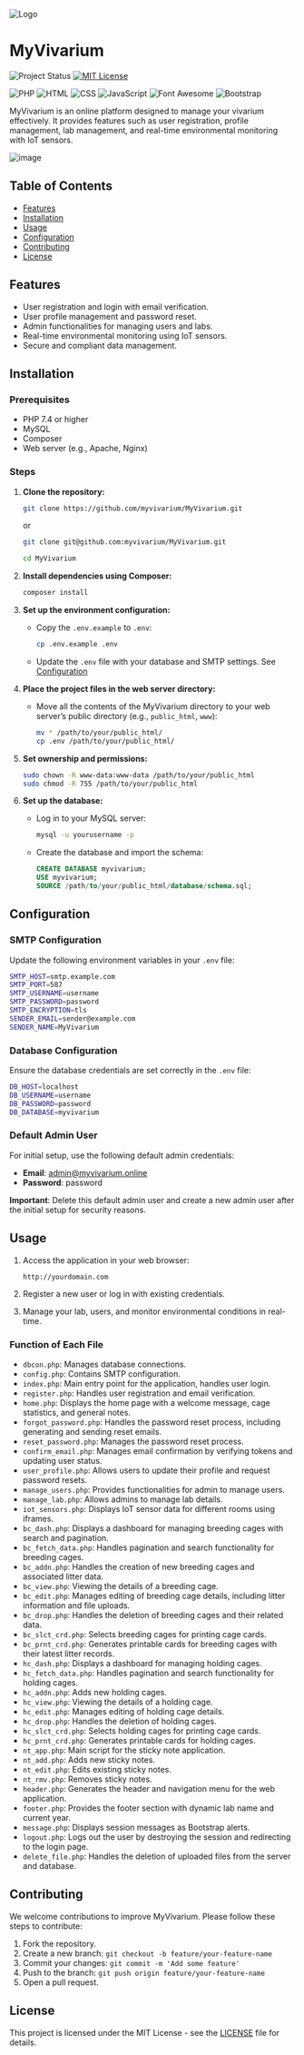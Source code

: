 ![Logo](https://myvivarium.online/images/logo1.jpg)

# MyVivarium

![Project Status](https://img.shields.io/badge/status-active-brightgreen) [![MIT License](https://img.shields.io/badge/License-MIT-green.svg)](https://choosealicense.com/licenses/mit/)

![PHP](https://img.shields.io/badge/php-%23777BB4.svg?&style=for-the-badge&logo=php&logoColor=white) ![HTML](https://img.shields.io/badge/html5-%23E34F26.svg?&style=for-the-badge&logo=html5&logoColor=white) ![CSS](https://img.shields.io/badge/css3-%231572B6.svg?&style=for-the-badge&logo=css3&logoColor=white) ![JavaScript](https://img.shields.io/badge/javascript-%23F7DF1E.svg?&style=for-the-badge&logo=javascript&logoColor=black) ![Font Awesome](https://img.shields.io/badge/font%20awesome-%23339AF0.svg?&style=for-the-badge&logo=font-awesome&logoColor=white) ![Bootstrap](https://img.shields.io/badge/bootstrap-%23563D7C.svg?&style=for-the-badge&logo=bootstrap&logoColor=white)

MyVivarium is an online platform designed to manage your vivarium effectively. It provides features such as user registration, profile management, lab management, and real-time environmental monitoring with IoT sensors.

![image](https://myvivarium.online/images/myvivarium.png)

## Table of Contents
- [Features](#features)
- [Installation](#installation)
- [Usage](#usage)
- [Configuration](#configuration)
- [Contributing](#contributing)
- [License](#license)

## Features
- User registration and login with email verification.
- User profile management and password reset.
- Admin functionalities for managing users and labs.
- Real-time environmental monitoring using IoT sensors.
- Secure and compliant data management.

## Installation

### Prerequisites
- PHP 7.4 or higher
- MySQL
- Composer
- Web server (e.g., Apache, Nginx)

### Steps

1. **Clone the repository:**
    ```bash
    git clone https://github.com/myvivarium/MyVivarium.git
    ```
    or
    ```bash
    git clone git@github.com:myvivarium/MyVivarium.git
    ```
    ```bash
    cd MyVivarium
    ```


2. **Install dependencies using Composer:**
    ```bash
    composer install
    ```

3. **Set up the environment configuration:**
    - Copy the `.env.example` to `.env`:
        ```bash
        cp .env.example .env
        ```
    - Update the `.env` file with your database and SMTP settings. See [Configuration](#configuration)

4. **Place the project files in the web server directory:**
    - Move all the contents of the MyVivarium directory to your web server’s public directory (e.g., `public_html`, `www`):
        ```bash
        mv * /path/to/your/public_html/
        cp .env /path/to/your/public_html/
        ```
5. **Set ownership and permissions:**
    ```bash
    sudo chown -R www-data:www-data /path/to/your/public_html
    sudo chmod -R 755 /path/to/your/public_html
    ```

6. **Set up the database:**
    - Log in to your MySQL server:
        ```bash
        mysql -u yourusername -p
        ```
    - Create the database and import the schema:
        ```sql
        CREATE DATABASE myvivarium;
        USE myvivarium;
        SOURCE /path/to/your/public_html/database/schema.sql;
        ```
## Configuration
### SMTP Configuration
Update the following environment variables in your `.env` file:
 ```bash
SMTP_HOST=smtp.example.com
SMTP_PORT=587
SMTP_USERNAME=username
SMTP_PASSWORD=password
SMTP_ENCRYPTION=tls
SENDER_EMAIL=sender@example.com
SENDER_NAME=MyVivarium
 ```

### Database Configuration
Ensure the database credentials are set correctly in the `.env` file:
 ```bash
DB_HOST=localhost
DB_USERNAME=username
DB_PASSWORD=password
DB_DATABASE=myvivarium
 ```

### Default Admin User

For initial setup, use the following default admin credentials:

- **Email**: admin@myvivarium.online
- **Password**: password

**Important**: Delete this default admin user and create a new admin user after the initial setup for security reasons.

## Usage
1. Access the application in your web browser:
    ```
    http://yourdomain.com
    ```

2. Register a new user or log in with existing credentials.

3. Manage your lab, users, and monitor environmental conditions in real-time.

### Function of Each File
- `dbcon.php`: Manages database connections.
- `config.php`: Contains SMTP configuration.
- `index.php`: Main entry point for the application, handles user login.
- `register.php`: Handles user registration and email verification.
- `home.php`: Displays the home page with a welcome message, cage statistics, and general notes.
- `forgot_password.php`: Handles the password reset process, including generating and sending reset emails.
- `reset_password.php`: Manages the password reset process.
- `confirm_email.php`: Manages email confirmation by verifying tokens and updating user status.
- `user_profile.php`: Allows users to update their profile and request password resets.
- `manage_users.php`: Provides functionalities for admin to manage users.
- `manage_lab.php`: Allows admins to manage lab details.
- `iot_sensors.php`: Displays IoT sensor data for different rooms using iframes.
- `bc_dash.php`: Displays a dashboard for managing breeding cages with search and pagination.
- `bc_fetch_data.php`: Handles pagination and search functionality for breeding cages.
- `bc_addn.php`: Handles the creation of new breeding cages and associated litter data.
- `bc_view.php`: Viewing the details of a breeding cage.
- `bc_edit.php`: Manages editing of breeding cage details, including litter information and file uploads.
- `bc_drop.php`: Handles the deletion of breeding cages and their related data.
- `bc_slct_crd.php`: Selects breeding cages for printing cage cards.
- `bc_prnt_crd.php`: Generates printable cards for breeding cages with their latest litter records.
- `hc_dash.php`: Displays a dashboard for managing holding cages.
- `hc_fetch_data.php`: Handles pagination and search functionality for holding cages.
- `hc_addn.php`: Adds new holding cages.
- `hc_view.php`: Viewing the details of a holding cage.
- `hc_edit.php`: Manages editing of holding cage details.
- `hc_drop.php`: Handles the deletion of holding cages.
- `hc_slct_crd.php`: Selects holding cages for printing cage cards.
- `hc_prnt_crd.php`: Generates printable cards for holding cages.
- `nt_app.php`: Main script for the sticky note application.
- `nt_add.php`: Adds new sticky notes.
- `nt_edit.php`: Edits existing sticky notes.
- `nt_rmv.php`: Removes sticky notes.
- `header.php`: Generates the header and navigation menu for the web application.
- `footer.php`: Provides the footer section with dynamic lab name and current year.
- `message.php`: Displays session messages as Bootstrap alerts.
- `logout.php`: Logs out the user by destroying the session and redirecting to the login page.
- `delete_file.php`: Handles the deletion of uploaded files from the server and database.

## Contributing
We welcome contributions to improve MyVivarium. Please follow these steps to contribute:

1. Fork the repository.
2. Create a new branch: `git checkout -b feature/your-feature-name`
3. Commit your changes: `git commit -m 'Add some feature'`
4. Push to the branch: `git push origin feature/your-feature-name`
5. Open a pull request.

## License
This project is licensed under the MIT License - see the [LICENSE](LICENSE) file for details.


